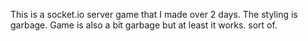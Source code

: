This is a socket.io server game that I made over 2 days. The styling is garbage. Game is also a bit garbage but at least it works. sort of.